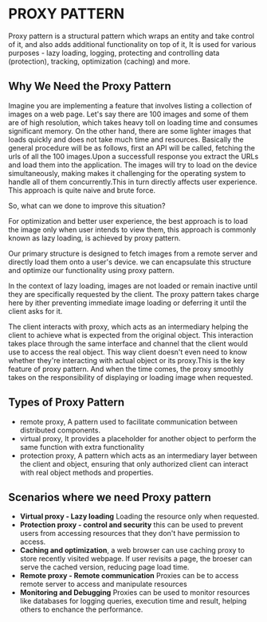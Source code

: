 # PROXY PATTERN
Proxy pattern is a structural pattern which wraps an entity and take control of it, and also adds additional functionality on top of it, It is used for various purposes -  lazy loading, logging, protecting and controlling data (protection), tracking, optimization (caching) and more.

## Why We Need the Proxy Pattern
Imagine you are implementing a feature that involves listing a collection of images on a web page. Let's say there are 100 images and some of them are of high resolution, which takes heavy toll on loading time and consumes significant memory. On the other hand, there are some lighter images that loads quickly and does not take much time and resources. Basically the general procedure will be as follows, first an API will be called, fetching the urls of all the 100 images.Upon a successfull response you extract the URLs and load them into the application. The images will try to load on the device simultaneously, making makes it challenging for the operating system to handle all of them concurrently.This in turn directly affects user experience. This approach is quite naive and brute force.

So, what can we done to improve this situation?

For optimization and better user experience, the best approach is to load the image only when user intends to view them, this approach is commonly known as lazy loading, is achieved by proxy pattern.

Our primary structure is designed to fetch images from a remote server and directly load them onto a user's device. we can encapsulate this structure and optimize our functionality using proxy pattern.

In the context of lazy loading, images are not loaded or remain inactive until they are specifically requested by the client. The proxy pattern takes charge here by ither preventing immediate image loading or deferring it until the client asks for it.

The client interacts with proxy, which acts as an intermediary helping the client to achieve what is expected from the original object. This interaction takes place through the same interface and channel that the client would use to access the real object. This way client doesn't even need to know whether they're interacting with actual object or its proxy.This is the key feature of proxy pattern. And when the time comes, the proxy smoothly takes on the responsibility of displaying or loading image when requested.

## Types of Proxy Pattern 
- remote proxy, A pattern used to facilitate communication between distributed components.
- virtual proxy, It provides a placeholder for another object to perform the same function with extra functionality
- protection proxy, A pattern which acts as an intermediary layer between the client and object, ensuring that only authorized client can interact with real object methods and properties.

## Scenarios where we need Proxy pattern
- **Virtual proxy - Lazy loading** Loading the resource only when requested.
- **Protection proxy - control and security** this can be used to prevent users from accessing resources that they don't have permission to access.
- **Caching and optimization**, a web browser can use caching proxy to store recently visited webpage. If user revisits a page, the broeser can serve the cached version, reducing page load time.
- **Remote proxy - Remote communication** Proxies can be to access remote server to access and manipulate resources
- **Monitoring and Debugging** Proxies can be used to monitor resources like databases for logging queries, execution time and result, helping others to enchance the performance.